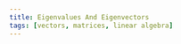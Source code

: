 ```yaml
---
title: Eigenvalues And Eigenvectors
tags: [vectors, matrices, linear algebra]
---
```



<!--- WARNING: THIS FILE WAS AUTOGENERATED! DO NOT EDIT! Instead, edit the notebook w/the location & name as this file.-->

